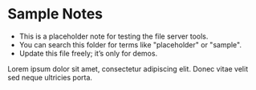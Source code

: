 # Sample Notes

- This is a placeholder note for testing the file server tools.
- You can search this folder for terms like "placeholder" or "sample".
- Update this file freely; it’s only for demos.

Lorem ipsum dolor sit amet, consectetur adipiscing elit. Donec vitae velit sed neque ultricies porta.
